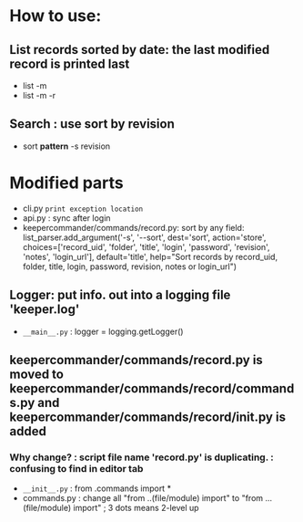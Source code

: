# How to use:
 ## List records sorted by date: the last modified record is printed last
  - list -m 
  - list -m -r
 ## Search : use sort by revision
  - sort **pattern** -s revision

# Modified parts
 - cli.py ```print exception location```
  - api.py : sync after login
  - keepercommander/commands/record.py:
        sort by any field:
            list_parser.add_argument('-s', '--sort', dest='sort', action='store', choices=['record_uid', 'folder', 'title', 'login', 'password', 'revision', 'notes', 'login_url'], default='title', help="Sort records by record_uid, folder, title, login, password, revision, notes or login_url")
 ## Logger: put info. out into a logging file 'keeper.log'
  - ```__main__.py``` : logger = logging.getLogger()

## keepercommander/commands/record.py is moved to keepercommander/commands/record/commands.py and keepercommander/commands/record/__init__.py is added
 ### Why change? : script file name 'record.py' is duplicating. : confusing to find in editor tab
 - ```__init__.py``` : from .commands import *
 - commands.py : change all "from ..(file/module) import" to "from ...(file/module) import" ; 3 dots means 2-level up
  

